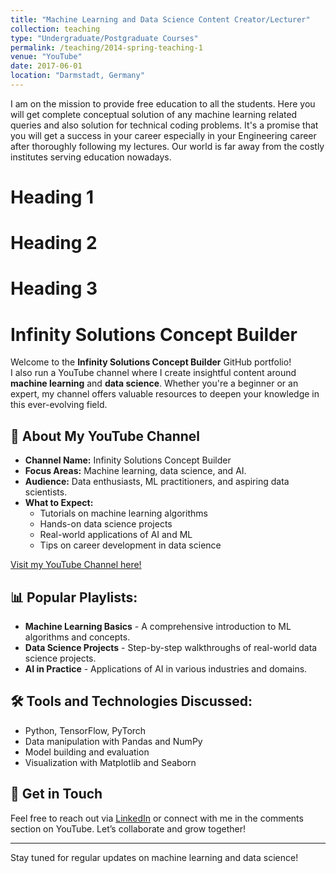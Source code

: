 ```yaml
---
title: "Machine Learning and Data Science Content Creator/Lecturer"
collection: teaching
type: "Undergraduate/Postgraduate Courses"
permalink: /teaching/2014-spring-teaching-1
venue: "YouTube"
date: 2017-06-01
location: "Darmstadt, Germany"
---
```


I am on the mission to provide free education to all the students. Here you will get complete conceptual solution of any machine learning related queries and also solution for technical coding problems. It's a promise that you will get a success in your career especially in your Engineering career after thoroughly following my lectures. Our world is far away from the costly institutes serving education nowadays.

Heading 1
======

Heading 2
======

Heading 3
======

# Infinity Solutions Concept Builder

Welcome to the **Infinity Solutions Concept Builder** GitHub portfolio!  
I also run a YouTube channel where I create insightful content around **machine learning** and **data science**. Whether you're a beginner or an expert, my channel offers valuable resources to deepen your knowledge in this ever-evolving field.

## 🌟 About My YouTube Channel
- **Channel Name:** Infinity Solutions Concept Builder
- **Focus Areas:** Machine learning, data science, and AI.
- **Audience:** Data enthusiasts, ML practitioners, and aspiring data scientists.
- **What to Expect:**
  - Tutorials on machine learning algorithms
  - Hands-on data science projects
  - Real-world applications of AI and ML
  - Tips on career development in data science

[Visit my YouTube Channel here!](https://www.youtube.com/@infinitysolutionsconceptbu8879)

## 📊 Popular Playlists:
- **Machine Learning Basics** - A comprehensive introduction to ML algorithms and concepts.
- **Data Science Projects** - Step-by-step walkthroughs of real-world data science projects.
- **AI in Practice** - Applications of AI in various industries and domains.

## 🛠 Tools and Technologies Discussed:
- Python, TensorFlow, PyTorch
- Data manipulation with Pandas and NumPy
- Model building and evaluation
- Visualization with Matplotlib and Seaborn

## 🎯 Get in Touch
Feel free to reach out via [LinkedIn](https://github.com/your-profile) or connect with me in the comments section on YouTube. Let’s collaborate and grow together!

---

Stay tuned for regular updates on machine learning and data science!
